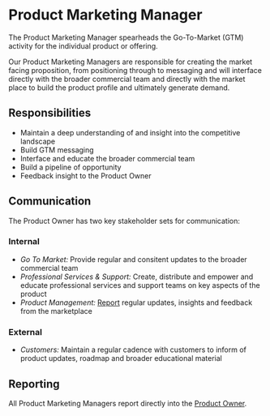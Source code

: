 # Product Marketing Manager
The Product Marketing Manager spearheads the Go-To-Market (GTM) activity for the
individual product or offering.

Our Product Marketing Managers are responsible for creating the market facing
proposition, from positioning through to messaging and will interface directly
with the broader commercial team and directly with the market place to build the
product profile and ultimately generate demand.

## Responsibilities
- Maintain a deep understanding of and insight into the competitive landscape
- Build GTM messaging
- Interface and educate the broader commercial team
- Build a pipeline of opportunity
- Feedback insight to the Product Owner

## Communication
The Product Owner has two key stakeholder sets for communication:

### Internal
* *Go To Market:* Provide regular and consitent updates to the broader
  commercial team
* *Professional Services & Support:* Create, distribute and empower and educate
  professional services and support teams on key aspects of the product
* *Product Management:* [Report](#reporting) regular updates, insights and
  feedback from the marketplace

### External
* *Customers:* Maintain a regular cadence with customers to inform of product
updates, roadmap and broader educational material

## Reporting
All Product Marketing Managers report directly into the [Product Owner](../product-owner).
